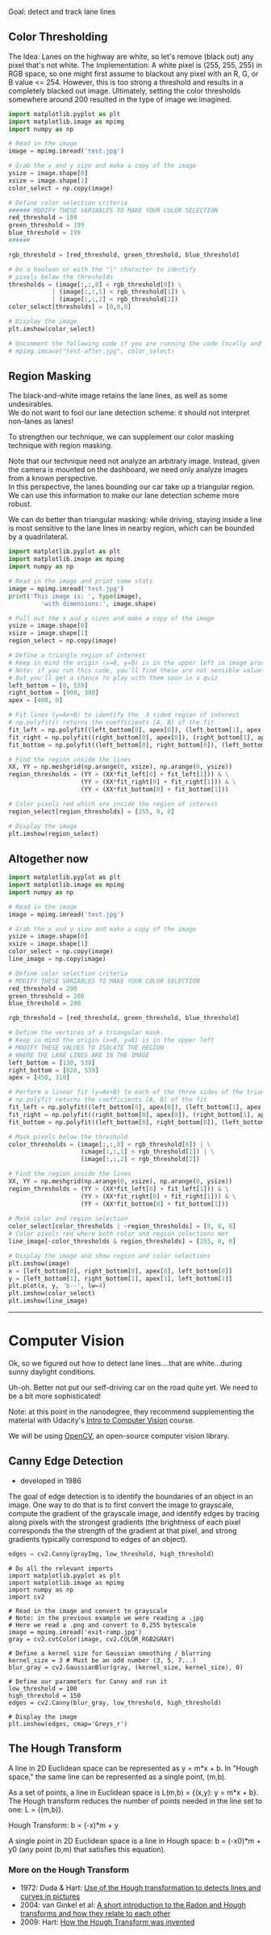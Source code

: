 Goal:  detect and track lane lines


## Color Thresholding
The Idea: Lanes on the highway are white, so let's remove (black out) any pixel that's not white.
The Implementation:  A white pixel is (255, 255, 255) in RGB space, so one might first assume to blackout 
any pixel with an R, G, or B value <= 254.  However, this is too strong a threshold and results in 
a completely blacked out image.  Ultimately, setting the color thresholds somewhere around 200
resulted in the type of image we imagined.

```python
import matplotlib.pyplot as plt
import matplotlib.image as mpimg
import numpy as np

# Read in the image
image = mpimg.imread('test.jpg')

# Grab the x and y size and make a copy of the image
ysize = image.shape[0]
xsize = image.shape[1]
color_select = np.copy(image)

# Define color selection criteria
###### MODIFY THESE VARIABLES TO MAKE YOUR COLOR SELECTION
red_threshold = 199
green_threshold = 199
blue_threshold = 199
######

rgb_threshold = [red_threshold, green_threshold, blue_threshold]

# Do a boolean or with the "|" character to identify
# pixels below the thresholds
thresholds = (image[:,:,0] < rgb_threshold[0]) \
            | (image[:,:,1] < rgb_threshold[1]) \
            | (image[:,:,2] < rgb_threshold[2])
color_select[thresholds] = [0,0,0]

# Display the image                 
plt.imshow(color_select)

# Uncomment the following code if you are running the code locally and wish to save the image
# mpimg.imsave("test-after.jpg", color_select)
```

## Region Masking
The black-and-white image retains the lane lines, as well as some undesirables.  
We do not want to fool our lane detection scheme: it should not interpret non-lanes as lanes!

To strengthen our technique, we can supplement our color masking technique with 
region masking.  

Note that our technique need not analyze an arbitrary image.  Instead, given the camera
is mounted on the dashboard, we need only analyze images from a known perspective.  
In this perspective, the lanes bounding our car take up a triangular region.  
We can use this information to make our lane detection scheme more robust.

We can do better than triangular masking: while driving, staying inside a line is most
sensitive to the lane lines in nearby region, which can be bounded by a quadrilateral.  

```python
import matplotlib.pyplot as plt
import matplotlib.image as mpimg
import numpy as np

# Read in the image and print some stats
image = mpimg.imread('test.jpg')
print('This image is: ', type(image), 
         'with dimensions:', image.shape)

# Pull out the x and y sizes and make a copy of the image
ysize = image.shape[0]
xsize = image.shape[1]
region_select = np.copy(image)

# Define a triangle region of interest 
# Keep in mind the origin (x=0, y=0) is in the upper left in image processing
# Note: if you run this code, you'll find these are not sensible values!!
# But you'll get a chance to play with them soon in a quiz 
left_bottom = [0, 539]
right_bottom = [900, 300]
apex = [400, 0]

# Fit lines (y=Ax+B) to identify the  3 sided region of interest
# np.polyfit() returns the coefficients [A, B] of the fit
fit_left = np.polyfit((left_bottom[0], apex[0]), (left_bottom[1], apex[1]), 1)
fit_right = np.polyfit((right_bottom[0], apex[0]), (right_bottom[1], apex[1]), 1)
fit_bottom = np.polyfit((left_bottom[0], right_bottom[0]), (left_bottom[1], right_bottom[1]), 1)

# Find the region inside the lines
XX, YY = np.meshgrid(np.arange(0, xsize), np.arange(0, ysize))
region_thresholds = (YY > (XX*fit_left[0] + fit_left[1])) & \
                    (YY > (XX*fit_right[0] + fit_right[1])) & \
                    (YY < (XX*fit_bottom[0] + fit_bottom[1]))

# Color pixels red which are inside the region of interest
region_select[region_thresholds] = [255, 0, 0]

# Display the image
plt.imshow(region_select)
```



## Altogether now

```python
import matplotlib.pyplot as plt
import matplotlib.image as mpimg
import numpy as np

# Read in the image
image = mpimg.imread('test.jpg')

# Grab the x and y size and make a copy of the image
ysize = image.shape[0]
xsize = image.shape[1]
color_select = np.copy(image)
line_image = np.copy(image)

# Define color selection criteria
# MODIFY THESE VARIABLES TO MAKE YOUR COLOR SELECTION
red_threshold = 200
green_threshold = 200
blue_threshold = 200

rgb_threshold = [red_threshold, green_threshold, blue_threshold]

# Define the vertices of a triangular mask.
# Keep in mind the origin (x=0, y=0) is in the upper left
# MODIFY THESE VALUES TO ISOLATE THE REGION 
# WHERE THE LANE LINES ARE IN THE IMAGE
left_bottom = [130, 539]
right_bottom = [820, 539]
apex = [450, 310]

# Perform a linear fit (y=Ax+B) to each of the three sides of the triangle
# np.polyfit returns the coefficients [A, B] of the fit
fit_left = np.polyfit((left_bottom[0], apex[0]), (left_bottom[1], apex[1]), 1)
fit_right = np.polyfit((right_bottom[0], apex[0]), (right_bottom[1], apex[1]), 1)
fit_bottom = np.polyfit((left_bottom[0], right_bottom[0]), (left_bottom[1], right_bottom[1]), 1)

# Mask pixels below the threshold
color_thresholds = (image[:,:,0] < rgb_threshold[0]) | \
                    (image[:,:,1] < rgb_threshold[1]) | \
                    (image[:,:,2] < rgb_threshold[2])

# Find the region inside the lines
XX, YY = np.meshgrid(np.arange(0, xsize), np.arange(0, ysize))
region_thresholds = (YY > (XX*fit_left[0] + fit_left[1])) & \
                    (YY > (XX*fit_right[0] + fit_right[1])) & \
                    (YY < (XX*fit_bottom[0] + fit_bottom[1]))
                    
# Mask color and region selection
color_select[color_thresholds | ~region_thresholds] = [0, 0, 0]
# Color pixels red where both color and region selections met
line_image[~color_thresholds & region_thresholds] = [255, 0, 0]

# Display the image and show region and color selections
plt.imshow(image)
x = [left_bottom[0], right_bottom[0], apex[0], left_bottom[0]]
y = [left_bottom[1], right_bottom[1], apex[1], left_bottom[1]]
plt.plot(x, y, 'b--', lw=4)
plt.imshow(color_select)
plt.imshow(line_image)
```

--------------------------------------------------------------------------

# Computer Vision
Ok, so we figured out how to detect lane lines....that are white...during sunny daylight conditions.

Uh-oh. Better not put our self-driving car on the road quite yet.  We need to be a bit more sophisticated!

Note: at this point in the nanodegree, they recommend supplementing the material with Udacity's
[Intro to Computer Vision](https://www.udacity.com/course/introduction-to-computer-vision--ud810) course.

We will be using [OpenCV](http://opencv.org/), an open-source computer vision library.

## Canny Edge Detection
* developed in 1986

The goal of edge detection is to identify the boundaries of an object in an image.
One way to do that is to first convert the image to grayscale, compute the gradient of
the grayscale image, and identify edges by tracing along pixels with the strongest
gradients (the brightness of each pixel 
corresponds the the strength of the gradient at that pixel, and strong gradients typically
correspond to edges of an object).

```python
edges = cv2.Canny(grayImg, low_threshold, high_threshold)
```

```
# Do all the relevant imports
import matplotlib.pyplot as plt
import matplotlib.image as mpimg
import numpy as np
import cv2

# Read in the image and convert to grayscale
# Note: in the previous example we were reading a .jpg 
# Here we read a .png and convert to 0,255 bytescale
image = mpimg.imread('exit-ramp.jpg')
gray = cv2.cvtColor(image, cv2.COLOR_RGB2GRAY)

# Define a kernel size for Gaussian smoothing / blurring
kernel_size = 3 # Must be an odd number (3, 5, 7...)
blur_gray = cv2.GaussianBlur(gray, (kernel_size, kernel_size), 0)

# Define our parameters for Canny and run it
low_threshold = 100
high_threshold = 150
edges = cv2.Canny(blur_gray, low_threshold, high_threshold)

# Display the image
plt.imshow(edges, cmap='Greys_r')
```

## The Hough Transform
A line in 2D Euclidean space can be represented as y = m*x + b. In "Hough space," the same line
can be represented as a single point, (m,b).

As a set of points, a line in Euclidean space is L(m,b) = {(x,y): y = m*x + b}.  The Hough transform
reduces the number of points needed in the line set to one:  L = {(m,b)}.  

Hough Transform:  b = (-x)*m + y

A single point in 2D Euclidean space is a line in Hough space:
b = (-x0)*m + y0  (any point (b,m) that satisfies this equation).




### More on the Hough Transform
* 1972: Duda & Hart: [Use of the Hough transformation to detects lines and curves in pictures](https://scholar.google.com/scholar?hl=en&q=Use+of+the+Hough+Transformation+to+Detect+Lines+and+Curves+in+Pictures&btnG=&as_sdt=1%2C31&as_sdtp=)
* 2004: van Ginkel et al: [A short introduction to the Radon and Hough transforms and how they relate to each other](http://citeseerx.ist.psu.edu/viewdoc/summary?doi=10.1.1.2.9419)
* 2009: Hart: [How the Hough Transform was invented](https://scholar.google.com/scholar?hl=en&q=Hart%2C+P.+E.%2C+%22How+the+Hough+Transform+was+Invented%22&btnG=&as_sdt=1%2C31&as_sdtp=)


